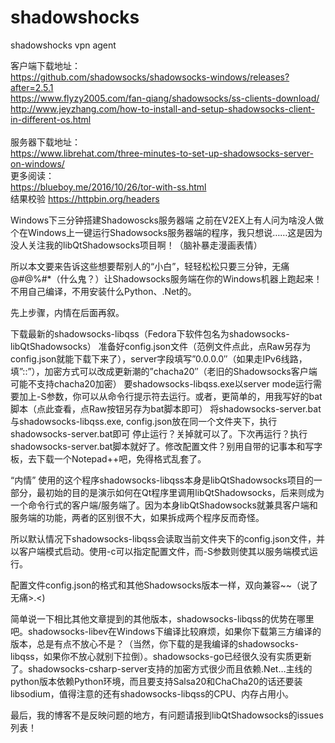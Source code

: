 # shadowshocks
shadowshocks vpn agent

客户端下载地址：
<br>
https://github.com/shadowsocks/shadowsocks-windows/releases?after=2.5.1
<br>
https://www.flyzy2005.com/fan-qiang/shadowsocks/ss-clients-download/
<br>
http://www.jeyzhang.com/how-to-install-and-setup-shadowsocks-client-in-different-os.html
<br>
<br>
服务器下载地址：
<br>
https://www.librehat.com/three-minutes-to-set-up-shadowsocks-server-on-windows/
<br>
更多阅读：
<br>
https://blueboy.me/2016/10/26/tor-with-ss.html
<br>
结果校验
https://httpbin.org/headers
<br>

Windows下三分钟搭建Shadowoscks服务器端
之前在V2EX上有人问为啥没人做个在Windows上一键运行Shadowsocks服务器端的程序，我只想说……这是因为没人关注我的libQtShadowsocks项目啊！（脑补暴走漫画表情）

所以本文要来告诉这些想要帮别人的“小白”，轻轻松松只要三分钟，无痛@#@%#*（什么鬼？）让Shadowsocks服务端在你的Windows机器上跑起来！不用自己编译，不用安装什么Python、.Net的。


先上步骤，内情在后面再叙。

下载最新的shadowsocks-libqss（Fedora下软件包名为shadowsocks-libQtShadowsocks）
准备好config.json文件（范例文件点此，点Raw另存为config.json就能下载下来了），server字段填写”0.0.0.0″（如果走IPv6线路，填”::”），加密方式可以改成更新潮的”chacha20″（老旧的Shadowsocks客户端可能不支持chacha20加密）
要shadowsocks-libqss.exe以server mode运行需要加上-S参数，你可以从命令行提示符去运行。或者，更简单的，用我写好的bat脚本（点此查看，点Raw按钮另存为bat脚本即可）
将shadowsocks-server.bat与shadowsocks-libqss.exe, config.json放在同一个文件夹下，执行shadowsocks-server.bat即可
停止运行？关掉就可以了。下次再运行？执行shadowsocks-server.bat脚本就好了。修改配置文件？别用自带的记事本和写字板，去下载一个Notepad++吧，免得格式乱套了。

“内情”
使用的这个程序shadowsocks-libqss本身是libQtShadowsocks项目的一部分，最初始的目的是演示如何在Qt程序里调用libQtShadowsocks，后来则成为一个命令行式的客户端/服务端了。因为本身libQtShadowsocks就兼具客户端和服务端的功能，两者的区别很不大，如果拆成两个程序反而奇怪。

所以默认情况下shadowsocks-libqss会读取当前文件夹下的config.json文件，并以客户端模式启动。使用-c可以指定配置文件，而-S参数则使其以服务端模式运行。

配置文件config.json的格式和其他Shadowsocks版本一样，双向兼容~~（说了无痛>.<)

简单说一下相比其他文章提到的其他版本，shadowsocks-libqss的优势在哪里吧。shadowsocks-libev在Windows下编译比较麻烦，如果你下载第三方编译的版本，总是有点不放心不是？（当然，你下载的是我编译的shadowsocks-libqss，如果你不放心就别下拉倒）。shadowsocks-go已经很久没有实质更新了。shadowsocks-csharp-server支持的加密方式很少而且依赖.Net…主线的python版本依赖Python环境，而且要支持Salsa20和ChaCha20的话还要装libsodium，值得注意的还有shadowsocks-libqss的CPU、内存占用小。

最后，我的博客不是反映问题的地方，有问题请报到libQtShadowsocks的issues列表！

